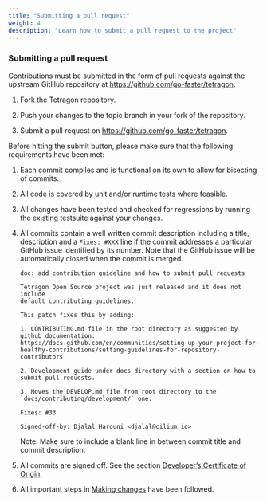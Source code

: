 ```yaml
---
title: "Submitting a pull request"
weight: 4
description: "Learn how to submit a pull request to the project"
---
```


### Submitting a pull request

Contributions must be submitted in the form of pull requests against the
upstream GitHub repository at https://github.com/go-faster/tetragon.

1. Fork the Tetragon repository.

2. Push your changes to the topic branch in your fork of the repository.

3. Submit a pull request on https://github.com/go-faster/tetragon.

Before hitting the submit button, please make sure that the following
requirements have been met:

1. Each commit compiles and is functional on its own to allow for bisecting of
   commits.

2. All code is covered by unit and/or runtime tests where feasible.

3. All changes have been tested and checked for regressions by running the
   existing testsuite against your changes.

4. All commits contain a well written commit description including a title,
   description and a `Fixes: #XXX` line if the commit addresses a particular
   GitHub issue identified by its number. Note that the GitHub issue will be
   automatically closed when the commit is merged.

   ```
   doc: add contribution guideline and how to submit pull requests

   Tetragon Open Source project was just released and it does not include
   default contributing guidelines.

   This patch fixes this by adding:

   1. CONTRIBUTING.md file in the root directory as suggested by github documentation: https://docs.github.com/en/communities/setting-up-your-project-for-healthy-contributions/setting-guidelines-for-repository-contributors

   2. Development guide under docs directory with a section on how to submit pull requests.

   3. Moves the DEVELOP.md file from root directory to the `docs/contributing/development/` one.

   Fixes: #33

   Signed-off-by: Djalal Harouni <djalal@cilium.io>
   ```

   Note: Make sure to include a blank line in between commit title and commit description.

5. All commits are signed off. See the section [Developer’s Certificate of
   Origin](/docs/contribution-guide/developer-certificate-of-origin/).

6. All important steps in [Making changes](/docs/contribution-guide/making-changes/) have been followed.

